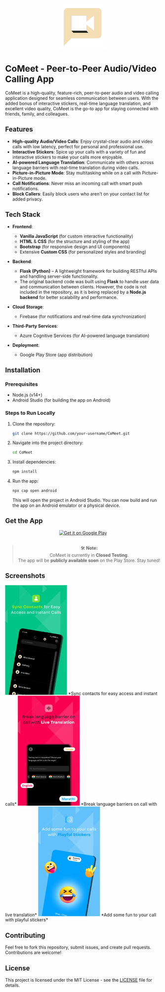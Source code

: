 <div align="center">
  <img src="https://github.com/mahesh548/CoMeet/blob/main/src/assets/imgs/logo_app.png?raw=true" width="150"/>
</div>

# CoMeet - Peer-to-Peer Audio/Video Calling App

CoMeet is a high-quality, feature-rich, peer-to-peer audio and video calling application designed for seamless communication between users. With the added bonus of interactive stickers, real-time language translation, and excellent video quality, CoMeet is the go-to app for staying connected with friends, family, and colleagues.

## Features

- **High-quality Audio/Video Calls**: Enjoy crystal-clear audio and video calls with low latency, perfect for personal and professional use.
- **Interactive Stickers**: Spice up your calls with a variety of fun and interactive stickers to make your calls more enjoyable.
- **AI-powered Language Translation**: Communicate with others across language barriers with real-time translation during video calls.
- **Picture-in-Picture Mode**: Stay multitasking while on a call with Picture-in-Picture mode.
- **Call Notifications**: Never miss an incoming call with smart push notifications.
- **Block Callers**: Easily block users who aren't on your contact list for added privacy.

## Tech Stack

- **Frontend**:
  - **Vanilla JavaScript** (for custom interactive functionality)
  - **HTML** & **CSS** (for the structure and styling of the app)
  - **Bootstrap** (for responsive design and UI components)
  - Extensive **Custom CSS** (for personalized styles and branding)
- **Backend**:

  - **Flask (Python)** – A lightweight framework for building RESTful APIs and handling server-side functionality.
  - The original backend code was built using **Flask** to handle user data and communication between clients. However, the code is not included in the repository, as it is being replaced by a **Node.js backend** for better scalability and performance.

- **Cloud Storage**:
  - Firebase (for notifications and real-time data synchronization)
- **Third-Party Services**:
  - Azure Cognitive Services (for AI-powered language translation)
- **Deployment**:
  - Google Play Store (app distribution)

## Installation

### Prerequisites

- Node.js (v14+)
- Android Studio (for building the app on Android)

### Steps to Run Locally

1. Clone the repository:

   ```bash
   git clone https://github.com/your-username/CoMeet.git
   ```

2. Navigate into the project directory:

   ```bash
   cd CoMeet
   ```

3. Install dependencies:

   ```bash
   npm install
   ```

4. Run the app:

   ```bash
   npx cap open android
   ```

   This will open the project in Android Studio. You can now build and run the app on an Android emulator or a physical device.

## Get the App

<div align="center">
  <a href="https://play.google.com/store/apps/details?id=com.call.comrade" target="_blank">
    <img src="https://play.google.com/intl/en_us/badges/static/images/badges/en_badge_web_generic.png" alt="Get it on Google Play" width="200"/>
  </a>
</div>

<br/>

<div align="center">

> 🛠️ **Note:**  
> CoMeet is currently in **Closed Testing**.  
> The app will be **publicly available soon** on the Play Store. Stay tuned!

</div>

## Screenshots

<img src="https://github.com/mahesh548/CoMeet/blob/main/playstore/Graphics/Phone/1.png?raw=true" alt="CoMeet - Home Screen" width="200"/>
*Sync contacts for easy access and instant calls*

<img src="https://github.com/mahesh548/CoMeet/blob/main/playstore/Graphics/Phone/4.png?raw=true" alt="CoMeet - Video Call" width="200"/>
*Break language barriers on call with live translation*

<img src="https://github.com/mahesh548/CoMeet/blob/main/playstore/Graphics/Phone/3.png?raw=true" alt="CoMeet - Video Call" width="200"/>
*Add some fun to your call with playful stickers*

## Contributing

Feel free to fork this repository, submit issues, and create pull requests. Contributions are welcome!

## License

This project is licensed under the MIT License - see the [LICENSE](https://github.com/mahesh548/CoMeet/blob/28f19dfd45a2cf32bf3a01c00579b3f522a920b0/LICENSE) file for details.
